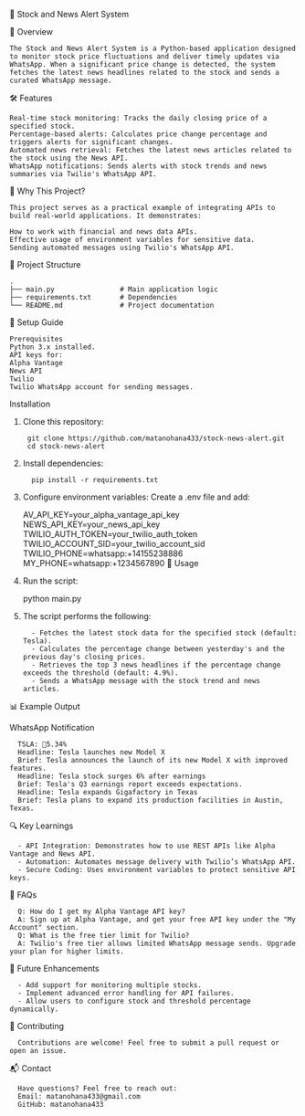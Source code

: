 🚀 Stock and News Alert System

🌟 Overview

    The Stock and News Alert System is a Python-based application designed to monitor stock price fluctuations and deliver timely updates via WhatsApp. When a significant price change is detected, the system fetches the latest news headlines related to the stock and sends a curated WhatsApp message.

🛠 Features

    Real-time stock monitoring: Tracks the daily closing price of a specified stock.
    Percentage-based alerts: Calculates price change percentage and triggers alerts for significant changes.
    Automated news retrieval: Fetches the latest news articles related to the stock using the News API.
    WhatsApp notifications: Sends alerts with stock trends and news summaries via Twilio's WhatsApp API.
🎯 Why This Project?

    This project serves as a practical example of integrating APIs to build real-world applications. It demonstrates:
    
    How to work with financial and news data APIs.
    Effective usage of environment variables for sensitive data.
    Sending automated messages using Twilio's WhatsApp API.
📂 Project Structure

    .
    ├── main.py                # Main application logic
    ├── requirements.txt       # Dependencies
    └── README.md              # Project documentation
🔧 Setup Guide

    Prerequisites
    Python 3.x installed.
    API keys for:
    Alpha Vantage
    News API
    Twilio
    Twilio WhatsApp account for sending messages.
Installation
1. Clone this repository:

        git clone https://github.com/matanohana433/stock-news-alert.git
        cd stock-news-alert
2. Install dependencies:
   
         pip install -r requirements.txt
3. Configure environment variables: Create a .env file and add:


      AV_API_KEY=your_alpha_vantage_api_key
      NEWS_API_KEY=your_news_api_key
      TWILIO_AUTH_TOKEN=your_twilio_auth_token
      TWILIO_ACCOUNT_SID=your_twilio_account_sid
      TWILIO_PHONE=whatsapp:+14155238886
      MY_PHONE=whatsapp:+1234567890
🚀 Usage

1. Run the script:


      python main.py
2. The script performs the following:

         - Fetches the latest stock data for the specified stock (default: Tesla).
         - Calculates the percentage change between yesterday's and the previous day's closing prices.
         - Retrieves the top 3 news headlines if the percentage change exceeds the threshold (default: 4.9%).
         - Sends a WhatsApp message with the stock trend and news articles.
📊 Example Output

WhatsApp Notification



      TSLA: 🔺5.34%
      Headline: Tesla launches new Model X
      Brief: Tesla announces the launch of its new Model X with improved features.
      Headline: Tesla stock surges 6% after earnings
      Brief: Tesla's Q3 earnings report exceeds expectations.
      Headline: Tesla expands Gigafactory in Texas
      Brief: Tesla plans to expand its production facilities in Austin, Texas.
🔍 Key Learnings


      - API Integration: Demonstrates how to use REST APIs like Alpha Vantage and News API.
      - Automation: Automates message delivery with Twilio’s WhatsApp API.
      - Secure Coding: Uses environment variables to protect sensitive API keys.
🤔 FAQs

      Q: How do I get my Alpha Vantage API key?
      A: Sign up at Alpha Vantage, and get your free API key under the "My Account" section.
      Q: What is the free tier limit for Twilio?
      A: Twilio's free tier allows limited WhatsApp message sends. Upgrade your plan for higher limits.
🚀 Future Enhancements


      - Add support for monitoring multiple stocks.
      - Implement advanced error handling for API failures.
      - Allow users to configure stock and threshold percentage dynamically.
🤝 Contributing


      Contributions are welcome! Feel free to submit a pull request or open an issue.


📬 Contact


      Have questions? Feel free to reach out:
      Email: matanohana433@gmail.com
      GitHub: matanohana433